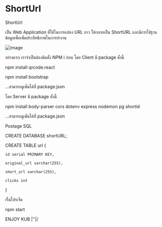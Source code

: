 # ShortUrl

ShortUrl 

เป็น Web Application ที่ใช้ในการเเปลง URL ยาว ให้กลายเป็น ShortURL เเละมีการใช้ฐานข้อมูลเพื่อเพิ่มประสิทธิภาพในการทำงาน

![image](https://github.com/RapeePAAT/ShortUrl/assets/144792043/aeea055a-8702-43a7-95bc-cae93285b0c4)


อย่างเเรก เราจำเป็นต้องติดตั้ง NPM i ก่อน
โดย Client มี package ดั้งนี้

npm install  qrcode.react

npm install  bootstrap

...สามารถดูเพิ่มได้ที่ package.json

โดย Server มี package ดั้งนี้

npm install body-parser cors dotenv express nodemon pg shortid

...สามารถดูเพิ่มได้ที่ package.json

Postage SQL


CREATE DATABASE shortURL;


CREATE TABLE url {

	id serial PRIMARY KEY,
 
	original_url varchar(255),
 
	short_url varchar(255),
 
	clicks int
}

เรื่มโปรเจ็ค

npm start 


ENJOY KUB \|''|/


